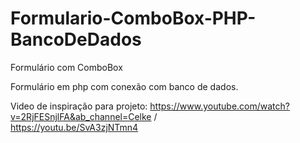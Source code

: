 # Formulario-ComboBox-PHP-BancoDeDados
Formulário com ComboBox

Formulário em php com conexão com banco de dados.

Video de inspiração para projeto: https://www.youtube.com/watch?v=2RjFESnjlFA&ab_channel=Celke  /  
                                  https://youtu.be/SvA3zjNTmn4
